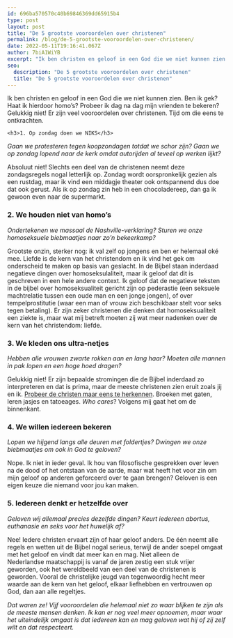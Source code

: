 ```yaml
---
id: 696ba570570c40b69846369dd65915b4
type: post
layout: post
title: "De 5 grootste vooroordelen over christenen"
permalink: /blog/de-5-grootste-vooroordelen-over-christenen/
date: 2022-05-11T19:16:41.067Z
author: 7biA1WiYB
excerpt: "Ik ben christen en geloof in een God die we niet kunnen zien. Ben ik gek? Haat ik hierdoor homo’s? Probeer ik dag na dag mijn vrienden te bekeren? Gelukkig niet! Er zijn veel vooroordelen over christenen. Tijd om die eens te ontkrachten.  "
seo:
  description: "De 5 grootste vooroordelen over christenen"
  title: "De 5 grootste vooroordelen over christenen"
---
```

Ik ben christen en geloof in een God die we niet kunnen zien. Ben ik gek? Haat ik hierdoor homo’s? Probeer ik dag na dag mijn vrienden te bekeren? Gelukkig niet! Er zijn veel vooroordelen over christenen. Tijd om die eens te ontkrachten.  

    <h3>1. Op zondag doen we NIKS</h3>
<p><em>Gaan we protesteren tegen koopzondagen totdat we schor zijn? Gaan we op zondag lopend naar de kerk omdat autorijden al teveel op werken lijkt?</em></p>
<p>Absoluut niet! Slechts een deel van de christenen neemt deze zondagsregels nogal letterlijk op.<strong> </strong>Zondag wordt oorspronkelijk gezien als een rustdag, maar ik vind een middagje theater ook ontspannend dus doe dat ook gerust. Als ik op zondag zin heb in een chocoladereep, dan ga ik gewoon even naar de supermarkt.</p>
<h3>2. We houden niet van homo’s</h3>
<p><em>Ondertekenen we massaal de Nashville-verklaring? Sturen we onze homoseksuele biebmaatjes naar zo’n bekeerkamp? </em></p>
<p>Grootste onzin, sterker nog: ik val zelf op jongens en ben er helemaal oké mee. Liefde is de kern van het christendom en ik vind het gek om onderscheid te maken op basis van geslacht. In de Bijbel staan inderdaad negatieve dingen over homoseksulaliteit, maar ik geloof dat dit is geschreven in een hele andere context. Ik geloof dat de negatieve teksten in de bijbel over homoseksualiteit gericht zijn op pederastie (een seksuele machtrelatie tussen een oude man en een jonge jongen), of over tempelprostitutie (waar een man of vrouw zich beschikbaar stelt voor seks tegen betaling). Er zijn zeker christenen die denken dat homoseksualiteit een ziekte is, maar wat mij betreft moeten zij wat meer nadenken over de kern van het christendom: liefde.</p>
<h3>3. We kleden ons ultra-netjes</h3>
<p><em>Hebben alle vrouwen zwarte rokken aan en lang haar? Moeten alle mannen in pak lopen en een hoge hoed dragen?</em></p>
<p>Gelukkig niet! Er zijn bepaalde stromingen die de Bijbel inderdaad zo interpreteren en dat is prima, maar de meeste christenen zien eruit zoals jij en ik. <a href="https://www.youtube.com/watch?v=O7E5xAZVEoA">Probeer de christen maar eens te herkennen</a>. Broeken met gaten, leren jasjes en tatoeages. <em>Who cares</em>? Volgens mij gaat het om de binnenkant.</p>
<h3>4. We willen iedereen bekeren</h3>
<p><em>Lopen we hijgend langs alle deuren met foldertjes? Dwingen we onze biebmaatjes om ook in God te geloven?</em></p>
<p>Nope. Ik niet in ieder geval. Ik hou van filosofische gesprekken over leven na de dood of het ontstaan van de aarde, maar wat heeft het voor zin om mijn geloof op anderen geforceerd over te gaan brengen? Geloven is een eigen keuze die niemand voor jou kan maken.</p>
<h3>5. Iedereen denkt er hetzelfde over</h3>
<p><em>Geloven wij allemaal precies dezelfde dingen? Keurt iedereen abortus, euthanasie en seks voor het huwelijk af?</em></p>
<p>Nee! Iedere christen ervaart zijn of haar geloof anders. De één neemt alle regels en wetten uit de Bijbel nogal serieus, terwijl de ander soepel omgaat met het geloof en vindt dat meer kan en mag. Niet alleen de Nederlandse maatschappij is vanaf de jaren zestig een stuk vrijer geworden, ook het wereldbeeld van een deel van de christenen is geworden. Vooral de christelijke jeugd van tegenwoordig<strong> </strong>hecht meer waarde aan de kern van het geloof, elkaar liefhebben en vertrouwen op God, dan aan alle regeltjes.</p>
<p><em>Dat waren ze! Vijf vooroordelen die helemaal niet zo waar blijken te zijn als de meeste mensen denken. Ik kan er nog veel meer opnoemen, maar waar het uiteindelijk omgaat is dat iedereen kan en mag geloven wat hij of zij zelf wilt en dat respecteert.</em></p>  
